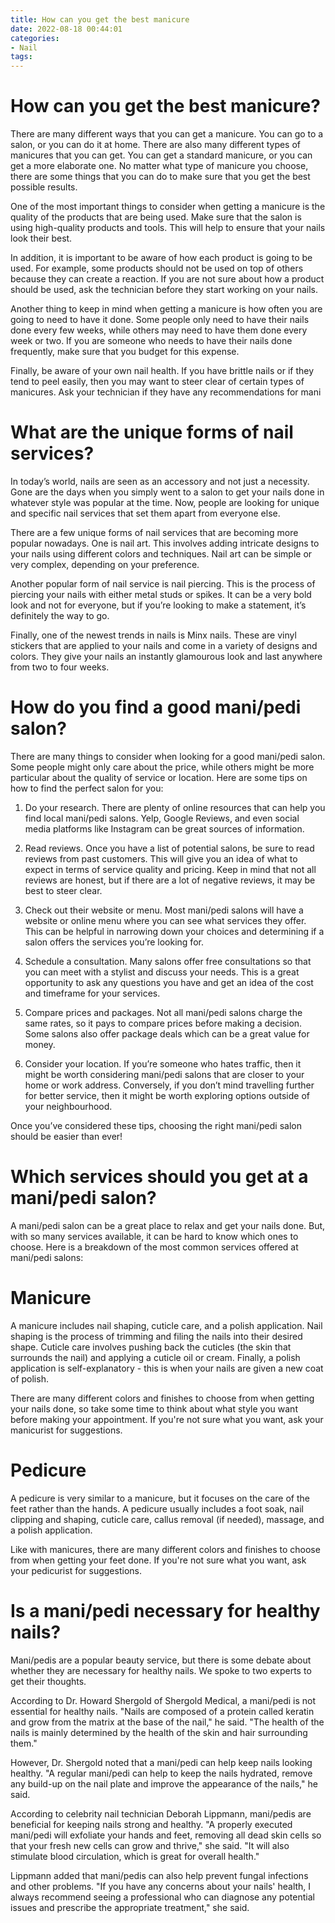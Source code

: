 ```yaml
---
title: How can you get the best manicure
date: 2022-08-18 00:44:01
categories:
- Nail
tags:
---
```



#  How can you get the best manicure?

There are many different ways that you can get a manicure. You can go to a salon, or you can do it at home. There are also many different types of manicures that you can get. You can get a standard manicure, or you can get a more elaborate one. No matter what type of manicure you choose, there are some things that you can do to make sure that you get the best possible results.

One of the most important things to consider when getting a manicure is the quality of the products that are being used. Make sure that the salon is using high-quality products and tools. This will help to ensure that your nails look their best.

In addition, it is important to be aware of how each product is going to be used. For example, some products should not be used on top of others because they can create a reaction. If you are not sure about how a product should be used, ask the technician before they start working on your nails.

Another thing to keep in mind when getting a manicure is how often you are going to need to have it done. Some people only need to have their nails done every few weeks, while others may need to have them done every week or two. If you are someone who needs to have their nails done frequently, make sure that you budget for this expense.

Finally, be aware of your own nail health. If you have brittle nails or if they tend to peel easily, then you may want to steer clear of certain types of manicures. Ask your technician if they have any recommendations for mani

#  What are the unique forms of nail services?

In today’s world, nails are seen as an accessory and not just a necessity. Gone are the days when you simply went to a salon to get your nails done in whatever style was popular at the time. Now, people are looking for unique and specific nail services that set them apart from everyone else.

There are a few unique forms of nail services that are becoming more popular nowadays. One is nail art. This involves adding intricate designs to your nails using different colors and techniques. Nail art can be simple or very complex, depending on your preference.

Another popular form of nail service is nail piercing. This is the process of piercing your nails with either metal studs or spikes. It can be a very bold look and not for everyone, but if you’re looking to make a statement, it’s definitely the way to go.

Finally, one of the newest trends in nails is Minx nails. These are vinyl stickers that are applied to your nails and come in a variety of designs and colors. They give your nails an instantly glamourous look and last anywhere from two to four weeks.

#  How do you find a good mani/pedi salon?

There are many things to consider when looking for a good mani/pedi salon. Some people might only care about the price, while others might be more particular about the quality of service or location. Here are some tips on how to find the perfect salon for you:

1. Do your research. There are plenty of online resources that can help you find local mani/pedi salons. Yelp, Google Reviews, and even social media platforms like Instagram can be great sources of information.

2. Read reviews. Once you have a list of potential salons, be sure to read reviews from past customers. This will give you an idea of what to expect in terms of service quality and pricing. Keep in mind that not all reviews are honest, but if there are a lot of negative reviews, it may be best to steer clear.

3. Check out their website or menu. Most mani/pedi salons will have a website or online menu where you can see what services they offer. This can be helpful in narrowing down your choices and determining if a salon offers the services you’re looking for.

4. Schedule a consultation. Many salons offer free consultations so that you can meet with a stylist and discuss your needs. This is a great opportunity to ask any questions you have and get an idea of the cost and timeframe for your services.

5. Compare prices and packages. Not all mani/pedi salons charge the same rates, so it pays to compare prices before making a decision. Some salons also offer package deals which can be a great value for money.

6. Consider your location. If you’re someone who hates traffic, then it might be worth considering mani/pedi salons that are closer to your home or work address. Conversely, if you don’t mind travelling further for better service, then it might be worth exploring options outside of your neighbourhood.

Once you’ve considered these tips, choosing the right mani/pedi salon should be easier than ever!

#  Which services should you get at a mani/pedi salon?

A mani/pedi salon can be a great place to relax and get your nails done. But, with so many services available, it can be hard to know which ones to choose. Here is a breakdown of the most common services offered at mani/pedi salons:

# Manicure

A manicure includes nail shaping, cuticle care, and a polish application. Nail shaping is the process of trimming and filing the nails into their desired shape. Cuticle care involves pushing back the cuticles (the skin that surrounds the nail) and applying a cuticle oil or cream. Finally, a polish application is self-explanatory - this is when your nails are given a new coat of polish.

There are many different colors and finishes to choose from when getting your nails done, so take some time to think about what style you want before making your appointment. If you're not sure what you want, ask your manicurist for suggestions.

# Pedicure

A pedicure is very similar to a manicure, but it focuses on the care of the feet rather than the hands. A pedicure usually includes a foot soak, nail clipping and shaping, cuticle care, callus removal (if needed), massage, and a polish application.

Like with manicures, there are many different colors and finishes to choose from when getting your feet done. If you're not sure what you want, ask your pedicurist for suggestions.

#  Is a mani/pedi necessary for healthy nails?

Mani/pedis are a popular beauty service, but there is some debate about whether they are necessary for healthy nails. We spoke to two experts to get their thoughts.

According to Dr. Howard Shergold of Shergold Medical, a mani/pedi is not essential for healthy nails. "Nails are composed of a protein called keratin and grow from the matrix at the base of the nail," he said. "The health of the nails is mainly determined by the health of the skin and hair surrounding them."

However, Dr. Shergold noted that a mani/pedi can help keep nails looking healthy. "A regular mani/pedi can help to keep the nails hydrated, remove any build-up on the nail plate and improve the appearance of the nails," he said.

According to celebrity nail technician Deborah Lippmann, mani/pedis are beneficial for keeping nails strong and healthy. "A properly executed mani/pedi will exfoliate your hands and feet, removing all dead skin cells so that your fresh new cells can grow and thrive," she said. "It will also stimulate blood circulation, which is great for overall health."

Lippmann added that mani/pedis can also help prevent fungal infections and other problems. "If you have any concerns about your nails' health, I always recommend seeing a professional who can diagnose any potential issues and prescribe the appropriate treatment," she said.